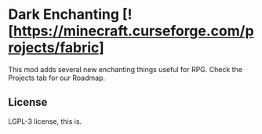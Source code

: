 # Dark Enchanting [![https://minecraft.curseforge.com/projects/fabric]
This mod adds several new enchanting things useful for RPG. 
Check the Projects tab for our Roadmap.
## License

LGPL-3 license, this is.
